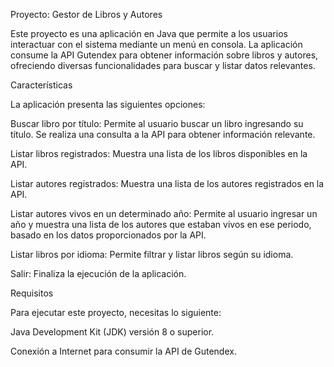 Proyecto: Gestor de Libros y Autores

Este proyecto es una aplicación en Java que permite a los usuarios interactuar con el sistema mediante un menú en consola. La aplicación consume la API Gutendex para obtener información sobre libros y autores, ofreciendo diversas funcionalidades para buscar y listar datos relevantes.

Características

La aplicación presenta las siguientes opciones:

Buscar libro por título: Permite al usuario buscar un libro ingresando su título. Se realiza una consulta a la API para obtener información relevante.

Listar libros registrados: Muestra una lista de los libros disponibles en la API.

Listar autores registrados: Muestra una lista de los autores registrados en la API.

Listar autores vivos en un determinado año: Permite al usuario ingresar un año y muestra una lista de los autores que estaban vivos en ese periodo, basado en los datos proporcionados por la API.

Listar libros por idioma: Permite filtrar y listar libros según su idioma.

Salir: Finaliza la ejecución de la aplicación.

Requisitos

Para ejecutar este proyecto, necesitas lo siguiente:

Java Development Kit (JDK) versión 8 o superior.

Conexión a Internet para consumir la API de Gutendex.
